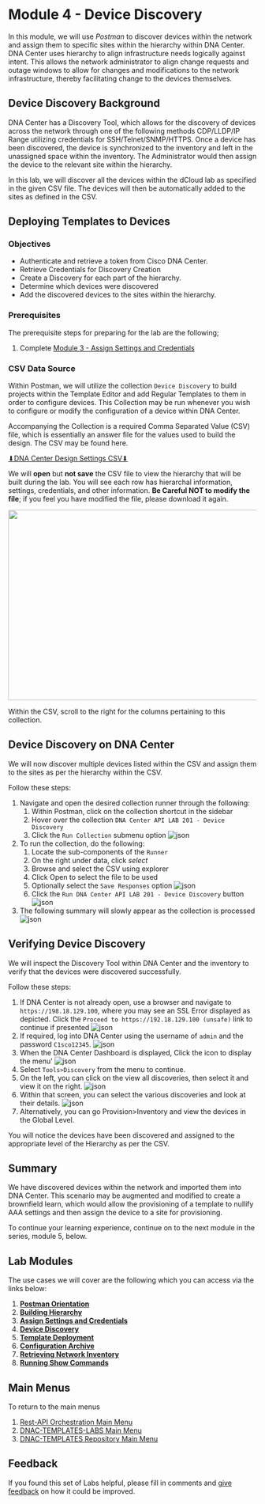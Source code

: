# Module 4 - Device Discovery
In this module, we will use *Postman* to discover devices within the network and assign them to specific sites within the hierarchy within DNA Center. DNA Center uses hierarchy to align infrastructure needs logically against intent. This allows the network administrator to align change requests and outage windows to allow for changes and modifications to the network infrastructure, thereby facilitating change to the devices themselves.

## Device Discovery Background
DNA Center has a Discovery Tool, which allows for the discovery of devices across the network through one of the following methods CDP/LLDP/IP Range utilizing credentials for SSH/Telnet/SNMP/HTTPS. Once a device has been discovered, the device is synchronized to the inventory and left in the unassigned space within the inventory. The Administrator would then assign the device to the relevant site within the hierarchy. 

In this lab, we will discover all the devices within the dCloud lab as specified in the given CSV file. The devices will then be automatically added to the sites as defined in the CSV.

## Deploying Templates to Devices
### Objectives
- Authenticate and retrieve a token from Cisco DNA Center.
- Retrieve Credentials for Discovery Creation
- Create a Discovery for each part of the hierarchy.
- Determine which devices were discovered
- Add the discovered devices to the sites within the hierarchy.

### Prerequisites
The prerequisite steps for preparing for the lab are the following;
1. Complete [Module 3 - Assign Settings and Credentials](./module3-settings.md)

### CSV Data Source
Within Postman, we will utilize the collection `Device Discovery` to build projects within the Template Editor and add Regular Templates to them in order to configure devices. This Collection may be run whenever you wish to configure or modify the configuration of a device within DNA Center. 

Accompanying the Collection is a required Comma Separated Value (CSV) file, which is essentially an answer file for the values used to build the design. The CSV may be found here. 

<a href="https://minhaskamal.github.io/DownGit/#/home?url=https://github.com/kebaldwi/DNAC-TEMPLATES/tree/master/LABS/LAB9-Rest-API-Orchestration/csv/DNAC-Design-Settings.csv" target="_blank">⬇︎DNA Center Design Settings CSV⬇︎</a>

We will **open** but **not save** the CSV file to view the hierarchy that will be built during the lab. You will see each row has hierarchal information, settings, credentials, and other information. **Be Careful NOT to modify the file**; if you feel you have modified the file, please download it again.

<p align="center"><img src="./images/csv.png" width="800" height="385"></p>

Within the CSV, scroll to the right for the columns pertaining to this collection.

## Device Discovery on DNA Center 
We will now discover multiple devices listed within the CSV and assign them to the sites as per the hierarchy within the CSV.

Follow these steps:

1. Navigate and open the desired collection runner through the following:
   1. Within Postman, click on the collection shortcut in the sidebar
   2. Hover over the collection `DNA Center API LAB 201 - Device Discovery`
   3. Click the `Run Collection` submenu option
      ![json](./images/Postman-Collection-Discovery.png?raw=true "Import JSON")
2. To run the collection, do the following:
   1. Locate the sub-components of the `Runner`
   2. On the right under data, click *select* 
   3. Browse and select the CSV using explorer
   4. Click Open to select the file to be used
   5. Optionally select the `Save Responses` option
      ![json](./images/Postman-Collection-Discovery-Run-CSV.png?raw=true "Import JSON")
   6. Click  the `Run DNA Center API LAB 201 - Device Discovery` button
      ![json](./images/Postman-Collection-Discovery-Runner.png?raw=true "Import JSON")
3. The following summary will slowly appear as the collection is processed
   ![json](./images/Postman-Collection-Discovery-Summary.png?raw=true "Import JSON")

## Verifying Device Discovery 
We will inspect the Discovery Tool within DNA Center and the inventory to verify that the devices were discovered successfully.

Follow these steps:

1. If DNA Center is not already open, use a browser and navigate to `https://198.18.129.100`, where you may see an SSL Error displayed as depicted. Click the `Proceed to https://192.18.129.100 (unsafe)` link to continue if presented
![json](./images/DNAC-SSLERROR.png?raw=true "Import JSON")
2. If required, log into DNA Center using the username of `admin` and the password `C1sco12345`.
![json](./images/DNAC-Login.png?raw=true "Import JSON")
3. When the DNA Center Dashboard is displayed, Click the  icon to display the menu'
![json](./images/DNAC-Menu.png?raw=true "Import JSON")
4. Select `Tools>Discovery` from the menu to continue.
5. On the left, you can click on the view all discoveries, then select it and view it on the right. 
![json](./images/DNAC-Menu-Discovery.gif?raw=true "Import JSON")
6. Within that screen, you can select the various discoveries and look at their details.
![json](./images/DNAC-TemplateEditor-Discovery-Verify.gif?raw=true "Import JSON")
7. Alternatively, you can go Provision>Inventory and view the devices in the Global Level.

You will notice the devices have been discovered and assigned to the appropriate level of the Hierarchy as per the CSV.

## Summary
We have discovered devices within the network and imported them into DNA Center. This scenario may be augmented and modified to create a brownfield learn, which would allow the provisioning of a template to nullify AAA settings and then assign the device to a site for provisioning.

To continue your learning experience, continue on to the next module in the series, module 5, below.

## Lab Modules
The use cases we will cover are the following which you can access via the links below:

1. [**Postman Orientation**](./module1-postman.md)
2. [**Building Hierarchy**](./module2-hierarchy.md)
3. [**Assign Settings and Credentials**](./module3-settings.md)
4. [**Device Discovery**](./module4-discovery.md)
5. [**Template Deployment**](./module5-templates.md)
6. [**Configuration Archive**](./module6-archive.md)
7. [**Retrieving Network Inventory**](./module7-inventory.md)
8. [**Running Show Commands**](./module8-commands.md)

## Main Menus
To return to the main menus
1. [Rest-API Orchestration Main Menu](./README.md)
2. [DNAC-TEMPLATES-LABS Main Menu](../README.md)
3. [DNAC-TEMPLATES Repository Main Menu](.../README.md)

## Feedback
If you found this set of Labs helpful, please fill in comments and [give feedback](https://app.smartsheet.com/b/form/f75ce15c2053435283a025b1872257fe) on how it could be improved.